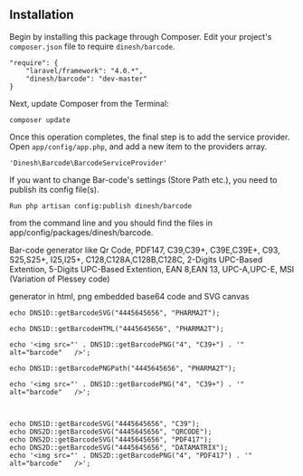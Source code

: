 ## Installation

Begin by installing this package through Composer. Edit your project's `composer.json` file to require `dinesh/barcode`.

    "require": {
		"laravel/framework": "4.0.*",
		"dinesh/barcode": "dev-master"
	}

Next, update Composer from the Terminal:

    composer update


Once this operation completes, the final step is to add the service provider. Open `app/config/app.php`, and add a new item to the providers array.

    'Dinesh\Barcode\BarcodeServiceProvider'

If you want to change Bar-code's settings (Store Path etc.), you need to publish its config file(s).

    Run php artisan config:publish dinesh/barcode 

from the command line and you should find the files in app/config/packages/dinesh/barcode.


Bar-code generator like 
Qr Code,
PDF147,
C39,C39+,
C39E,C39E+,
C93,
S25,S25+,
I25,I25+,
C128,C128A,C128B,C128C,
2-Digits UPC-Based Extention,
5-Digits UPC-Based Extention,
EAN 8,EAN 13,
UPC-A,UPC-E,
MSI (Variation of Plessey code)

generator in html, png embedded base64 code and SVG canvas 


    echo DNS1D::getBarcodeSVG("4445645656", "PHARMA2T");

    echo DNS1D::getBarcodeHTML("4445645656", "PHARMA2T");

    echo '<img src="' . DNS1D::getBarcodePNG("4", "C39+") . '" alt="barcode"   />';

    echo DNS1D::getBarcodePNGPath("4445645656", "PHARMA2T");

    echo '<img src="' . DNS1D::getBarcodePNG("4", "C39+") . '" alt="barcode"   />';



    echo DNS1D::getBarcodeSVG("4445645656", "C39");
    echo DNS2D::getBarcodeSVG("4445645656", "QRCODE");
    echo DNS2D::getBarcodeSVG("4445645656", "PDF417");
    echo DNS2D::getBarcodeSVG("4445645656", "DATAMATRIX");
    echo '<img src="' . DNS2D::getBarcodePNG("4", "PDF417") . '" alt="barcode"   />';